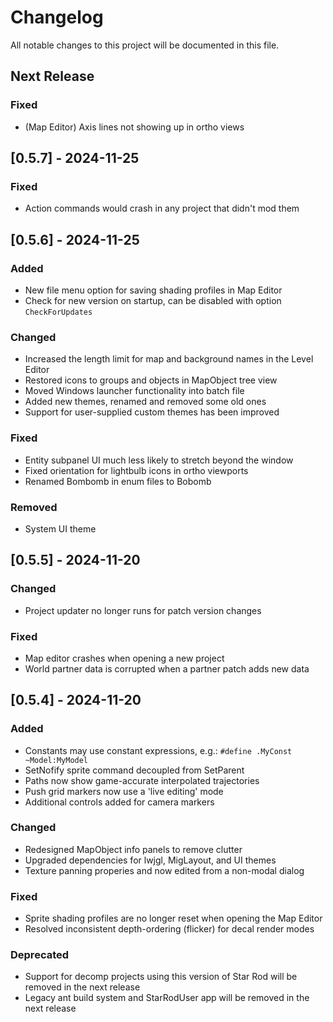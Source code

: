 # Changelog

All notable changes to this project will be documented in this file.

## Next Release

### Fixed
- (Map Editor) Axis lines not showing up in ortho views

## [0.5.7] - 2024-11-25

### Fixed
- Action commands would crash in any project that didn't mod them

## [0.5.6] - 2024-11-25

### Added
- New file menu option for saving shading profiles in Map Editor
- Check for new version on startup, can be disabled with option `CheckForUpdates`

### Changed
- Increased the length limit for map and background names in the Level Editor
- Restored icons to groups and objects in MapObject tree view
- Moved Windows launcher functionality into batch file
- Added new themes, renamed and removed some old ones
- Support for user-supplied custom themes has been improved

### Fixed
- Entity subpanel UI much less likely to stretch beyond the window
- Fixed orientation for lightbulb icons in ortho viewports
- Renamed Bombomb in enum files to Bobomb

### Removed
- System UI theme

## [0.5.5] - 2024-11-20

### Changed
- Project updater no longer runs for patch version changes

### Fixed
- Map editor crashes when opening a new project
- World partner data is corrupted when a partner patch adds new data

## [0.5.4] - 2024-11-20

### Added
- Constants may use constant expressions, e.g.: `#define .MyConst ~Model:MyModel`
- SetNofify sprite command decoupled from SetParent
- Paths now show game-accurate interpolated trajectories
- Push grid markers now use a 'live editing' mode
- Additional controls added for camera markers

### Changed
- Redesigned MapObject info panels to remove clutter
- Upgraded dependencies for lwjgl, MigLayout, and UI themes
- Texture panning properies and now edited from a non-modal dialog

### Fixed
- Sprite shading profiles are no longer reset when opening the Map Editor
- Resolved inconsistent depth-ordering (flicker) for decal render modes

### Deprecated
- Support for decomp projects using this version of Star Rod will be removed in the next release
- Legacy ant build system and StarRodUser app will be removed in the next release
